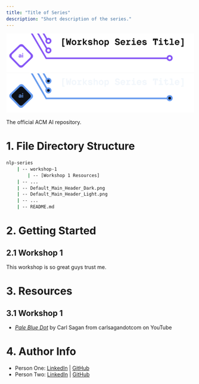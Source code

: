```yaml
---
title: "Title of Series"
description: "Short description of the series."
---
```


<!-- 
    The above is REQUIRED YAML Frontmatter so the README can be rendered 
    in the ACM Wiki. DO NOT move the frontmatter from its location. 
    It is also ESSENTIAL to fill out; make it good!
-->

<!-- 
    If you have any questions about this template, feel free to ask
    your Director for help!
-->


<!-- 
    SECTION: Header
    ---------
    Request new headers from you Director to fit your workshop!
-->

![Alt Text (This should be your workshop title written so it's screenreader-compatible)](./Default_Main_Header_Light.png#gh-light-mode-only)
![Alt Text (This should be your workshop title written so it's screenreader-compatible)](./Default_Main_Header_Dark.png#gh-dark-mode-only)

The official ACM AI <!-- Your Series Name --> repository.

<!-- 
    SECTION: Table of Contents
    ---------
    Mandatory Sections:
        - File Directory Structure
        - Getting Started
            - Give an interesting description of your workshop!
            - E.g. you can use the marketing descriptiong (w/o the emojis
              and make the nouns general ('you' becomes 'the reader'))
        - Resources
            - Images, papers, etc
    Other Possible Sections:
        - Datasets
            - Separate from 'Resources' to distinguish between inspiration and
              things like datasets used in a notebook
        - Anything else you'd like, but try not to be redundant!
-->

<!-- 
    SECTION: File Directory Structure
    ---------
    Write out your File Directory Structure below (make sure it's up-to-date)
-->

# 1. File Directory Structure

```bash
nlp-series
    | -- workshop-1
        | -- [Workshop 1 Resources]
    | -- ...
    | -- Default_Main_Header_Dark.png
    | -- Default_Main_Header_Light.png
    | -- ...
    | -- README.md
```

<!-- 
    SECTION: Getting Started
    ---------
    Brief description of your workshop here
-->

# 2. Getting Started

## 2.1 Workshop 1

<!-- 
    You can write something up for each worksop or use their marketing descriptions.
-->

This workshop is so great guys trust me.

<!-- 
    SECTION: Resources
    ---------
    Make sure to cite everything you use, whether directly or for inspiration!
-->

# 3. Resources

## 3.1 Workshop 1

<!-- 
    List all your resources for each workshop; DO NOT skimp on this part!
-->

- [*Pale Blue Dot*](https://www.youtube.com/watch?v=wupToqz1e2g&ab_channel=carlsagandotcom) by Carl Sagan from carlsagandotcom on YouTube

<!-- 
    SECTION: Author Info
    ---------
    Make sure to give yourself credit for your work by listing yourself and
    your partners below! Add your LinkedIn and GitHub!
-->

# 4. Author Info

- Person One: [LinkedIn](<!-- LinkedIn link -->) | [GitHub](<!-- GitHub link -->)
- Person Two: [LinkedIn](<!-- LinkedIn link -->) | [GitHub](<!-- GitHub link -->)
